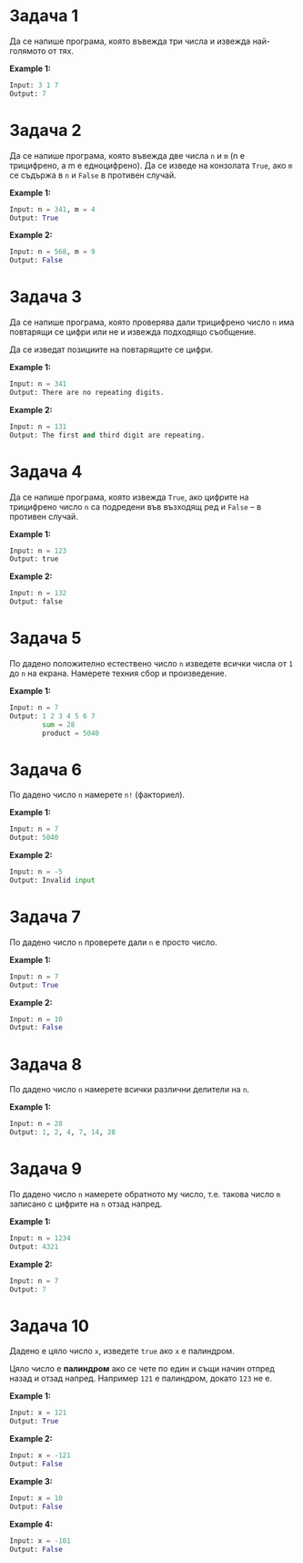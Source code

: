 # Задача 1
Да се напише програма, която въвежда три числа и извежда най-голямото от тях.

**Example 1:**
```python
Input: 3 1 7
Output: 7
```

# Задача 2
Да се напише програма, която въвежда две числа `n` и `m` (n е трицифрено, а m е едноцифрено). Да се изведе на конзолата `True`, ако `m` се съдържа в `n` и `False` в противен случай.

**Example 1:**
```python
Input: n = 341, m = 4
Output: True
```


**Example 2:**
```python
Input: n = 568, m = 9
Output: False
```

# Задача 3
Да се напише програма, която проверява дали трицифрено число `n` има повтарящи се цифри или не и извежда подходящо съобщение.

Да се изведат позициите на повтарящите се цифри.

**Example 1:**
```python
Input: n = 341
Output: There are no repeating digits.
```


**Example 2:**
```python
Input: n = 131
Output: The first and third digit are repeating.
```

# Задача 4
Да се напише програма, която извежда `True`, ако цифрите на трицифрено число `n` са подредени във възходящ ред и `False` – в противен случай.

**Example 1:**
```python
Input: n = 123
Output: true
```


**Example 2:**
```python
Input: n = 132
Output: false
```

# Задача 5
По дадено положително естествено число `n` изведете всички числа от `1` до `n` на екрана.
Намерете техния сбор и произведение.

**Example 1:**
```python
Input: n = 7
Output: 1 2 3 4 5 6 7
        sum = 28
        product = 5040
```

# Задача 6
По дадено число `n` намерете `n!` (факториел).

**Example 1:**
```python  
Input: n = 7
Output: 5040
```

**Example 2:**
```python
Input: n = -5
Output: Invalid input
```

# Задача 7
По дадено число `n` проверете дали `n` e просто число.

**Example 1:**
```python
Input: n = 7
Output: True
```

**Example 2:**
```python
Input: n = 10
Output: False
```

# Задача 8
По дадено число `n` намерете всички различни делители на `n`.

**Example 1:**
```python  
Input: n = 28
Output: 1, 2, 4, 7, 14, 28
```

# Задача 9
По дадено число `n` намерете обратното му число, т.е. такова число `m` записано с цифрите на `n` отзад напред.

**Example 1:**
```python
Input: n = 1234
Output: 4321
```

**Example 2:**
```python
Input: n = 7
Output: 7
```

# Задача 10

Дадено е цяло число `x`, изведете `true` ако `x` е палиндром.

Цяло число е **палиндром** ако се чете по един и същи начин отпред назад и отзад напред. Например `121` е палиндром, докато `123` не е.


**Example 1:**
```python
Input: x = 121
Output: True
```
**Example 2:**
```python
Input: x = -121
Output: False
```
**Example 3:**
```python
Input: x = 10
Output: False
```
**Example 4:**
```python
Input: x = -101
Output: False
```

      
